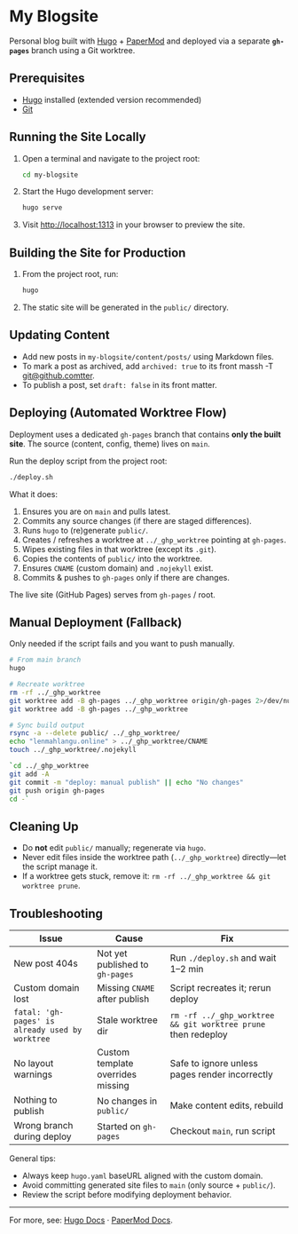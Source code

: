 # My Blogsite

Personal blog built with [Hugo](https://gohugo.io/) + [PaperMod](https://github.com/adityatelange/hugo-PaperMod) and deployed via a separate **`gh-pages`** branch using a Git worktree.

## Prerequisites

- [Hugo](https://gohugo.io/getting-started/installing/) installed (extended version recommended)
- [Git](https://git-scm.com/)

## Running the Site Locally

1. Open a terminal and navigate to the project root:

   ```sh
   cd my-blogsite
   ```

2. Start the Hugo development server:

   ```sh
   hugo serve
   ```

3. Visit [http://localhost:1313](http://localhost:1313) in your browser to preview the site.

## Building the Site for Production

1. From the project root, run:

   ```sh
   hugo
   ```

2. The static site will be generated in the `public/` directory.

## Updating Content

- Add new posts in `my-blogsite/content/posts/` using Markdown files.
- To mark a post as archived, add `archived: true` to its front massh -T git@github.comtter.
- To publish a post, set `draft: false` in its front matter.

## Deploying (Automated Worktree Flow)

Deployment uses a dedicated `gh-pages` branch that contains **only the built site**. The source (content, config, theme) lives on `main`.

Run the deploy script from the project root:

```sh
./deploy.sh
```

What it does:

1. Ensures you are on `main` and pulls latest.
2. Commits any source changes (if there are staged differences).
3. Runs `hugo` to (re)generate `public/`.
4. Creates / refreshes a worktree at `../_ghp_worktree` pointing at `gh-pages`.
5. Wipes existing files in that worktree (except its `.git`).
6. Copies the contents of `public/` into the worktree.
7. Ensures `CNAME` (custom domain) and `.nojekyll` exist.
8. Commits & pushes to `gh-pages` only if there are changes.

The live site (GitHub Pages) serves from `gh-pages` / root.

## Manual Deployment (Fallback)

Only needed if the script fails and you want to push manually.

```sh
# From main branch
hugo

# Recreate worktree
rm -rf ../_ghp_worktree
git worktree add -B gh-pages ../_ghp_worktree origin/gh-pages 2>/dev/null || \
git worktree add -B gh-pages ../_ghp_worktree

# Sync build output
rsync -a --delete public/ ../_ghp_worktree/
echo "lenmahlangu.online" > ../_ghp_worktree/CNAME
touch ../_ghp_worktree/.nojekyll

`cd ../_ghp_worktree
git add -A
git commit -m "deploy: manual publish" || echo "No changes"
git push origin gh-pages
cd -`
```

## Cleaning Up

- Do **not** edit `public/` manually; regenerate via `hugo`.
- Never edit files inside the worktree path (`../_ghp_worktree`) directly—let the script manage it.
- If a worktree gets stuck, remove it: `rm -rf ../_ghp_worktree && git worktree prune`.

## Troubleshooting

| Issue | Cause | Fix |
|-------|-------|-----|
| New post 404s | Not yet published to `gh-pages` | Run `./deploy.sh` and wait 1–2 min |
| Custom domain lost | Missing `CNAME` after publish | Script recreates it; rerun deploy |
| `fatal: 'gh-pages' is already used by worktree` | Stale worktree dir | `rm -rf ../_ghp_worktree && git worktree prune` then redeploy |
| No layout warnings | Custom template overrides missing | Safe to ignore unless pages render incorrectly |
| Nothing to publish | No changes in `public/` | Make content edits, rebuild |
| Wrong branch during deploy | Started on `gh-pages` | Checkout `main`, run script |

General tips:

- Always keep `hugo.yaml` baseURL aligned with the custom domain.
- Avoid committing generated site files to `main` (only source + `public/`).
- Review the script before modifying deployment behavior.


---

For more, see: [Hugo Docs](https://gohugo.io/documentation/) · [PaperMod Docs](https://adityatelange.github.io/hugo-PaperMod/).
